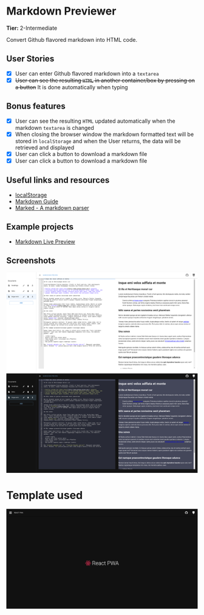 # Markdown Previewer

**Tier:** 2-Intermediate

Convert Github flavored markdown into HTML code.

## User Stories

- [x] User can enter Github flavored markdown into a `textarea`
- [x] ~~User can see the resulting `HTML` in another container/box by pressing on a button~~ It is done automatically when typing

## Bonus features

- [x] User can see the resulting `HTML` updated automatically when the markdown `textarea` is changed
- [x] When closing the browser window the markdown formatted text will be stored in `localStorage` and when the User returns, the data will be retrieved and displayed
- [x] User can click a button to download a markdown file
- [x] User can click a button to download a markdown file

## Useful links and resources

- [localStorage](https://developer.mozilla.org/en-US/docs/Web/API/Window/localStorage)
- [Markdown Guide](https://www.markdownguide.org/basic-syntax/)
- [Marked - A markdown parser](https://github.com/markedjs/marked)

## Example projects

- [Markdown Live Preview](https://markdownlivepreview.com/)

## Screenshots

<img src="./docs/markdown-preview-1.png" width="600" title="Screenshot 1">
<img src="./docs/markdown-preview-2.png" width="600" title="Screenshot 2">

# Template used

<a href="http://react-pwa.surenatoyan.com/" target="_blank" rel="noreferrer">
 <img src="./public/images/cover.png" width="600" title="Base App">
</a>


